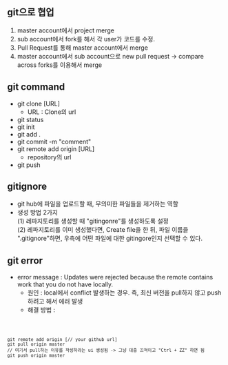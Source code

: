 ## git으로 협업
1. master account에서 project merge
2. sub account에서 fork를 해서 각 user가 코드를 수정.
3. Pull Request를 통해 master account에서 merge
4. master account에서 sub account으로 new pull request -> compare across forks를 이용해서 merge

## git command
* git clone [URL]
  + URL : Clone의 url
* git status
* git init
* git add .
* git commit -m "comment"
* git remote add origin [URL]
  + repository의 url
* git push

## gitignore
* git hub에 파일을 업로드할 때, 무의미한 파일들을 제거하는 역할
* 생성 방법 2가지 <br>
  (1) 레파지토리를 생성할 때 "gitingonre"를 생성하도록 설정 <br>
  (2) 레파지토리를 이미 생성했다면, Create file을 한 뒤, 파일 이름을 ".gitignore"하면, 우측에 어떤 파일에 대한 gitingore인지 선택할 수 있다.

## git error
* error message : Updates were rejected because the remote contains work that you do not have locally.
  + 원인 : local에서 conflict 발생하는 경우. 즉, 최신 버전을 pull하지 않고 push하려고 해서 에러 발생
  + 해결 방법 : 
  
<code>

    git remote add origin [// your github url]
    git pull origin master
    // 여기서 pull하는 이유를 작성하라는 ui 생성됨 -> 그냥 대충 끄적이고 "Ctrl + ZZ" 하면 됨
    git push origin master

</code>
